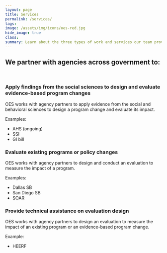 ```yaml
---
layout: page
title: Services
permalink: /services/
tags: 
image: /assets/img/icons/oes-red.jpg
hide_image: true
class:
summary: Learn about the three types of work and services our team provides.
---
```


<h2>We partner with agencies across government to:</h2><br>

<h3>Apply findings from the social sciences to design and evaluate evidence-based program changes</h3>
OES works with agency partners to apply evidence from the social and behavioral sciences to design a program change and evaluate its impact. 


Examples: 
- AHS (ongoing)
- SSI 
- GI bill 


<h3>Evaluate existing programs or policy changes</h3>
OES works with agency partners to design and conduct an evaluation to measure the impact of a program.


Examples:
- Dallas SB 
- San Diego SB
- SOAR


<h3> Provide technical assistance on evaluation design</h3>
OES works with agency partners to design an evaluation to measure the impact of an existing program or an evidence-based program change.


Example:
- HEERF



